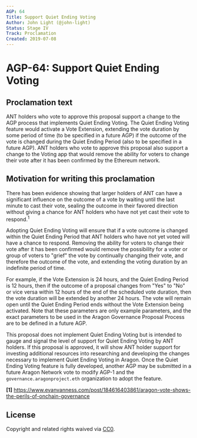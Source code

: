 ```yaml
---
AGP: 64
Title: Support Quiet Ending Voting
Author: John Light (@john-light)
Status: Stage IV
Track: Proclamation
Created: 2019-07-08
---
```


# AGP-64: Support Quiet Ending Voting

## Proclamation text

ANT holders who vote to approve this proposal support a change to the AGP process that implements Quiet Ending Voting. The Quiet Ending Voting feature would activate a Vote Extension, extending the vote duration by some period of time (to be specified in a future AGP) if the outcome of the vote is changed during the Quiet Ending Period (also to be specified in a future AGP). ANT holders who vote to approve this proposal also support a change to the Voting app that would remove the ability for voters to change their vote after it has been confirmed by the Ethereum network.

## Motivation for writing this proclamation

There has been evidence showing that larger holders of ANT can have a significant influence on the outcome of a vote by waiting until the last minute to cast their vote, sealing the outcome in their favored direction without giving a chance for ANT holders who have not yet cast their vote to respond.<sup>1</sup> 

Adopting Quiet Ending Voting will ensure that if a vote outcome is changed within the Quiet Ending Period that ANT holders who have not yet voted will have a chance to respond. Removing the ability for voters to change their vote after it has been confirmed would remove the possibility for a voter or group of voters to "grief" the vote by continually changing their vote, and therefore the outcome of the vote, and extending the voting duration by an indefinite period of time.

For example, if the Vote Extension is 24 hours, and the Quiet Ending Period is 12 hours, then if the outcome of a proposal changes from "Yes" to "No" or vice versa within 12 hours of the end of the scheduled vote duration, then the vote duration will be extended by another 24 hours. The vote will remain open until the Quiet Ending Period ends without the Vote Extension being activated. Note that these parameters are only example parameters, and the exact parameters to be used in the Aragon Governance Proposal Process are to be defined in a future AGP.

This proposal does not implement Quiet Ending Voting but is intended to gauge and signal the level of support for Quiet Ending Voting by ANT holders. If this proposal is approved, it will show ANT holder support for investing additional resources into researching and developing the changes necessary to implement Quiet Ending Voting in Aragon. Once the Quiet Ending Voting feature is fully developed, another AGP may be submitted in a future Aragon Network vote to modify AGP-1 and the `governance.aragonproject.eth` organization to adopt the feature.

<b id="f1">[1]</b> https://www.evanvanness.com/post/184616403861/aragon-vote-shows-the-perils-of-onchain-governance

## License
Copyright and related rights waived via [CC0](https://creativecommons.org/publicdomain/zero/1.0/).
